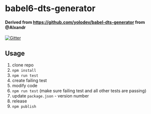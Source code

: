 # babel6-dts-generator

#### Derived from https://github.com/yolodev/babel-dts-generator from @Alxandr

[![Gitter](https://badges.gitter.im/Join%20Chat.svg)](https://gitter.im/cmichaelgraham/babel6-dts-generator?utm_source=badge&utm_medium=badge&utm_campaign=pr-badge&utm_content=badge)

## Usage

1. clone repo
2. `npm install`
3. `npm run test`
4. create failing test
5. modify code
6. `npm run test` (make sure failing test and all other tests are passing)
7. update `package.json` - version number
7. release
8. `npm publish`
